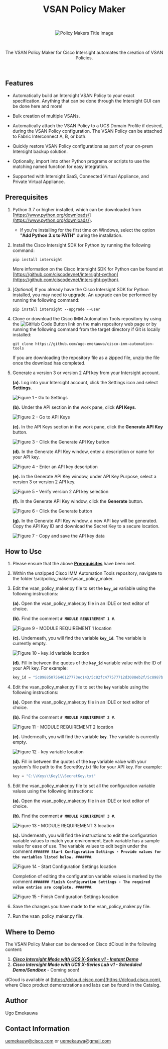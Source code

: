 <h1 align="center">VSAN Policy Maker</h1>

<br>
<p align="center">
  <img alt="Policy Makers Title Image" title="Policy Makers" src="./assets/Policy_Makers_Title_Graphic.png">
</p>  
<br>
<p align="center">
  The VSAN Policy Maker for Cisco Intersight automates the creation of VSAN Policies.
</p>
<br>

## Features
- Automatically build an Intersight VSAN Policy to your exact specification. Anything that can be done through the Intersight GUI can be done here and more!

- Bulk creation of multiple VSANs.

- Automatically attach the VSAN Policy to a UCS Domain Profile if desired, during the VSAN Policy configuration. The VSAN Policy can be attached to Fabric Interconnect A, B, or both.

- Quickly restore VSAN Policy configurations as part of your on-prem Intersight backup solution.

- Optionally, import into other Python programs or scripts to use the matching named function for easy integration.

- Supported with Intersight SaaS, Connected Virtual Appliance, and Private Virtual Appliance.

## Prerequisites
1. Python 3.7 or higher installed, which can be downloaded from [https://www.python.org/downloads/](https://www.python.org/downloads/).
    - If you're installing for the first time on Windows, select the option **"Add Python 3.x to PATH"** during the installation.
2. Install the Cisco Intersight SDK for Python by running the following command:
   ```
   pip install intersight
   ```
   More information on the Cisco Intersight SDK for Python can be found at [https://github.com/ciscodevnet/intersight-python](https://github.com/ciscodevnet/intersight-python).
3. [_Optional_] If you already have the Cisco Intersight SDK for Python installed, you may need to upgrade. An upgrade can be performed by running the following command:
   ```
   pip install intersight --upgrade --user
   ```
4. Clone or download the Cisco IMM Automation Tools repository by using the ![GitHub Code Button](./assets/GitHub_Code_Button.png "GitHub Code Button") link on the main repository web page or by running the following command from the target directory if Git is locally installed:
    ```
    git clone https://github.com/ugo-emekauwa/cisco-imm-automation-tools
    ```
   If you are downloading the repository file as a zipped file, unzip the file once the download has completed.
5. Generate a version 3 or version 2 API key from your Intersight account.

    **(a).** Log into your Intersight account, click the Settings icon and select **Settings**.
    
      ![Figure 1 - Go to Settings](./assets/Figure_1_Go_to_Settings.png "Figure 1 - Go to Settings")
      
    **(b).** Under the API section in the work pane, click **API Keys**.
    
      ![Figure 2 - Go to API Keys](./assets/Figure_2_Go_to_API_Keys.png "Figure 2 - Go to API Keys")
      
    **(c).** In the API Keys section in the work pane, click the **Generate API Key** button.
    
      ![Figure 3 - Click the Generate API Key button](./assets/Figure_3_Click_the_Generate_API_Key_button.png "Figure 3 - Click the Generate API Key button")
      
    **(d).** In the Generate API Key window, enter a description or name for your API key.
    
      ![Figure 4 - Enter an API key description](./assets/Figure_4_Enter_an_API_key_description.png "Figure 4 - Enter an API key description")
      
    **(e).** In the Generate API Key window, under API Key Purpose, select a version 3 or version 2 API key.
    
      ![Figure 5 - Verify version 2 API key selection](./assets/Figure_5_Verify_version_2_API_key_selection.png "Figure 5 - Verify version 2 API key selection")
      
    **(f).** In the Generate API Key window, click the **Generate** button.
    
      ![Figure 6 - Click the Generate button](./assets/Figure_6_Click_the_Generate_button.png "Figure 6 - Click the Generate button")
      
    **(g).** In the Generate API Key window, a new API key will be generated. Copy the API Key ID and download the Secret Key to a secure location.
    
      ![Figure 7 - Copy and save the API key data](./assets/Figure_7_Copy_and_save_the_API_key_data.png "Figure 7 - Copy and save the API key data")

## How to Use
1. Please ensure that the above [**Prerequisites**](https://github.com/ugo-emekauwa/cisco-imm-automation-tools#prerequisites) have been met.
2. Within the unzipped Cisco IMM Automation Tools repository, navigate to the folder \src\policy_makers\vsan_policy_maker.
3. Edit the vsan_policy_maker.py file to set the **`key_id`** variable using the following instructions:

    **(a).** Open the vsan_policy_maker.py file in an IDLE or text editor of choice.
    
    **(b).** Find the comment **`# MODULE REQUIREMENT 1 #`**.
     
      ![Figure 9 - MODULE REQUIREMENT 1 location](./assets/Figure_9_MODULE_REQUIREMENT_1_location.png "Figure 9 - MODULE REQUIREMENT 1 location")
      
    **(c).** Underneath, you will find the variable **`key_id`**. The variable is currently empty.
    
      ![Figure 10 - key_id variable location](./assets/Figure_10_key_id_variable_location.png "Figure 10 - key_id variable location")
      
    **(d).** Fill in between the quotes of the **`key_id`** variable value with the ID of your API key. For example:
      ```py
      key_id = "5c89885075646127773ec143/5c82fc477577712d3088eb2f/5c8987b17577712d302eaaff"
      ```
4. Edit the vsan_policy_maker.py file to set the **`key`** variable using the following instructions:

    **(a).** Open the vsan_policy_maker.py file in an IDLE or text editor of choice.
    
    **(b).** Find the comment **`# MODULE REQUIREMENT 2 #`**.
    
      ![Figure 11 - MODULE REQUIREMENT 2 location](./assets/Figure_11_MODULE_REQUIREMENT_2_location.png "Figure 11 - MODULE REQUIREMENT 2 location")
      
    **(c).** Underneath, you will find the variable **`key`**. The variable is currently empty.
    
      ![Figure 12 - key variable location](./assets/Figure_12_key_variable_location.png "Figure 12 - key variable location")
      
    **(d).** Fill in between the quotes of the **`key`** variable value with your system's file path to the SecretKey.txt file for your API key. For example:
      ```py
      key = "C:\\Keys\\Key1\\SecretKey.txt"
      ```
5. Edit the vsan_policy_maker.py file to set all the configuration variable values using the following instructions:

    **(a).** Open the vsan_policy_maker.py file in an IDLE or text editor of choice.

    **(b).** Find the comment **`# MODULE REQUIREMENT 3 #`**.
    
      ![Figure 13 - MODULE REQUIREMENT 3 location](./assets/Figure_13_MODULE_REQUIREMENT_3_location.png "Figure 13 - MODULE REQUIREMENT 3 location")
      
    **(c).** Underneath, you will find the instructions to edit the configuration variable values to match your environment. Each variable has a sample value for ease of use. The variable values to edit begin under the comment **`####### Start Configuration Settings - Provide values for the variables listed below. #######`**.
      
      ![Figure 14 - Start Configuration Settings location](./assets/Figure_14_Start_Configuration_Settings_location.png "Figure 14 - Start Configuration Settings location")
   
    Completion of editing the configuration variable values is marked by the comment **`####### Finish Configuration Settings - The required value entries are complete. #######`**.
      
      ![Figure 15 - Finish Configuration Settings location](./assets/Figure_15_Finish_Configuration_Settings_location.png "Figure 15 - Finish Configuration Settings location")
6. Save the changes you have made to the vsan_policy_maker.py file.
7. Run the vsan_policy_maker.py file.

## Where to Demo
The VSAN Policy Maker can be demoed on Cisco dCloud in the following content:

1. [**_Cisco Intersight Mode with UCS X-Series v1 - Instant Demo_**](https://dcloud2-rtp.cisco.com/content/instantdemo/cisco-intersight-mode-with-ucs-x-series-v1-instant-demo-2)
2. **_Cisco Intersight Mode with UCS X-Series Lab v1 - Scheduled Demo/Sandbox_** - Coming soon!

dCloud is available at [https://dcloud.cisco.com](https://dcloud.cisco.com), where Cisco product demonstrations and labs can be found in the Catalog.

## Author
Ugo Emekauwa

## Contact Information
uemekauw@cisco.com or uemekauwa@gmail.com
